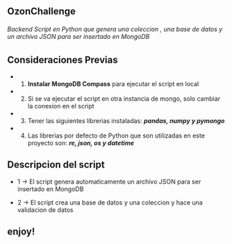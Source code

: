 ## OzonChallenge

###### Backend Script en Python que genera una coleccion , una base de datos y un archivo JSON para ser insertado en MongoDB

## Consideraciones Previas

* 1. **__Instalar MongoDB Compass__** para ejecutar el script en local

* 2. Si se va ejecutar el script en otra instancia de mongo, solo cambiar la conexion en el script

* 3. Tener las siguientes librerias instaladas: **_pandas, numpy y pymongo_**

* 4. Las librerias por defecto de Python que son utilizadas en este proyecto son: **_re, json, os y datetime_** 


## Descripcion del script

* 1 -> El script genera automaticamente un archivo JSON para ser insertado en MongoDB

* 2 -> El script crea una base de datos y una coleccion y hace una validacion de datos


## enjoy!